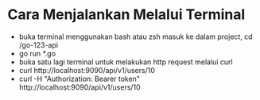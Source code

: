 # Cara Menjalankan Melalui Terminal

- buka terminal menggunakan bash atau zsh masuk ke dalam project, cd /go-123-api
- go run \*.go
- buka satu lagi terminal untuk melakukan http request melalui curl
- curl http://localhost:9090/api/v1/users/10
- curl -H "Authorization: Bearer token" http://localhost:9090/api/v1/users/10
